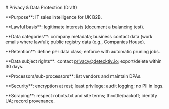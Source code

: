 \# Privacy \& Data Protection (Draft)



\*\*Purpose\*\*: IT sales intelligence for UK B2B.



\*\*Lawful basis\*\*: legitimate interests (document a balancing test).



\*\*Data categories\*\*: company metadata; business contact data (work emails where lawful); public registry data (e.g., Companies House).



\*\*Retention\*\*: define per data class; enforce with automatic pruning jobs.



\*\*Data subject rights\*\*: contact privacy@detecktiv.io; export/delete within 30 days.



\*\*Processors/sub-processors\*\*: list vendors and maintain DPAs.



\*\*Security\*\*: encryption at rest; least privilege; audit logging; no PII in logs.



\*\*Scraping\*\*: respect robots.txt and site terms; throttle/backoff; identify UA; record provenance.

